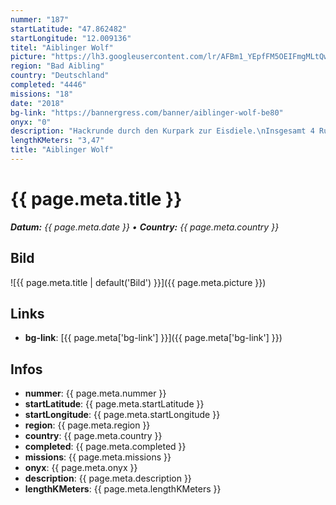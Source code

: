 ```yaml
---
nummer: "187"
startLatitude: "47.862482"
startLongitude: "12.009136"
titel: "Aiblinger Wolf"
picture: "https://lh3.googleusercontent.com/lr/AFBm1_YEpfFM5OEIFmgMLtQwex8PpjMQHtc72WsJgtns97bX4AXUndZ6hUTvPkhttWN9RU-x_DF25edI4SOE3w8yQty1_09NxrYiPfpel8R1au7gXrPS3ux0Qx3pL4qB6lC0OxR3AKQ0zqvWD3eZvjZoIfcs30isv1bPVdryhCr9q47dz4KHM-6n_SSUXvDE-baUWYUkFH_lcjW81Pn4F4UBUkWcucUb_NNFbweilEJZTswPlhX_fNGBceiqFeZ4ZAUVjTpSeJarA_nwB5S9ZnzGuyDBT0SsDM9msxJJeHvM3tXlfoxYin1OgudMfGnkCPiOkQWeLnug-uW4pSFXCSgg7f3WK7IwuqaisizhDoSf-MwybK19hxOBdBXprOHwOri6HrEcKBLTluFsPvZP_18TdzyXYwiwNYNski7yud7DEpBm-up0i81X8kd51PNzlKMDqdeIaUtb2o3vijO3Kpe1mcz5pvpdDRMjZ5-4z8jtaD9YpGE2tMnICMIS8oQxUUpXtLeVAbY4cdvJQXZOrU_98u2ChhPo4vk5Tg6036gM-HaX_4XCASegdUqYIZMKc0LV_uIKmIKR29nJkhTlr_vFR0yRz9qAzW_dxS2xs6DKfk0vVZFNKj1dymA2cS1ySCVxJGkfC7MijF2uI6wkpXo0tDUH-jJIny_zgIXrw6G3IioPcbII9VkXl_1uuFsgym8LhT8EzAAueG4gB1MK1Da8aBQcRtAl9RK4qUurnJ_xm0cf0etBAC_G1DwvthJeS_cXPnM3_FSxE96sNzuITLtUBJ_Pgd3quPSKaCc63hxr5VqFEzammtZxlKFt_7gmzJW0g6B07KnV3ZXOt8ZGA_E_0rqgic6LD5I"
region: "Bad Aibling"
country: "Deutschland"
completed: "4446"
missions: "18"
date: "2018"
bg-link: "https://bannergress.com/banner/aiblinger-wolf-be80"
onyx: "0"
description: "Hackrunde durch den Kurpark zur Eisdiele.\nInsgesamt 4 Runden. \nNur nach Aufforderung hacken."
lengthKMeters: "3,47"
title: "Aiblinger Wolf"
---
```


# {{ page.meta.title }}
_**Datum:** {{ page.meta.date }} • **Country:** {{ page.meta.country }}_

## Bild
![{{ page.meta.title | default('Bild') }}]({{ page.meta.picture }})

## Links
- **bg-link**: [{{ page.meta['bg-link'] }}]({{ page.meta['bg-link'] }})

## Infos
- **nummer**: {{ page.meta.nummer }}
- **startLatitude**: {{ page.meta.startLatitude }}
- **startLongitude**: {{ page.meta.startLongitude }}
- **region**: {{ page.meta.region }}
- **country**: {{ page.meta.country }}
- **completed**: {{ page.meta.completed }}
- **missions**: {{ page.meta.missions }}
- **onyx**: {{ page.meta.onyx }}
- **description**: {{ page.meta.description }}
- **lengthKMeters**: {{ page.meta.lengthKMeters }}

